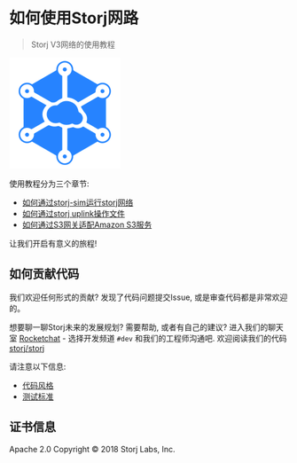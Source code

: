 # 如何使用Storj网路

> Storj V3网络的使用教程

![logo](assets/logo.png)

使用教程分为三个章节:

- [如何通过storj-sim运行storj网络](./Test-network.md)
- [如何通过storj uplink操作文件](./Uplink-CLI.md)
- [如何通过S3网关适配Amazon S3服务](./S3-Gateway.md)

让我们开启有意义的旅程!

## 如何贡献代码

我们欢迎任何形式的贡献? 发现了代码问题提交Issue, 或是审查代码都是非常欢迎的。

想要聊一聊Storj未来的发展规划? 需要帮助, 或者有自己的建议? 进入我们的聊天室 [Rocketchat](https://community.storj.io) - 选择开发频道 `#dev` 和我们的工程师沟通吧. 欢迎阅读我们的代码 [storj/storj](https://github.com/storj/storj)

请注意以下信息:

* [代码风格](code/Style.md)
* [测试标准](code/Testing.md)

## 证书信息

Apache 2.0 Copyright © 2018 Storj Labs, Inc.
